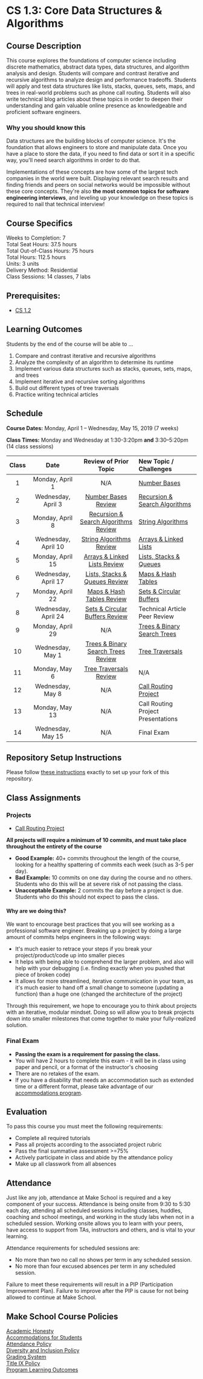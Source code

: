 # CS 1.3: Core Data Structures & Algorithms

## Course Description

This course explores the foundations of computer science including discrete mathematics, abstract data types, data structures, and algorithm analysis and design. Students will compare and contrast iterative and recursive algorithms to analyze design and performance tradeoffs. Students will apply and test data structures like lists, stacks, queues, sets, maps, and trees in real-world problems such as phone call routing. Students will also write technical blog articles about these topics in order to deepen their understanding and gain valuable online presence as knowledgeable and proficient software engineers.

### Why you should know this
Data structures are the building blocks of computer science. It's the foundation that allows engineers to store and manipulate data. Once you have a place to store the data, if you need to find data or sort it in a specific way, you'll need search algorithms in order to do that.

Implementations of these concepts are how some of the largest tech companies in the world were built. Displaying relevant search results and finding friends and peers on social networks would be impossible without these core concepts. They're also **the most common topics for software engineering interviews**, and leveling up your knowledge on these topics is required to nail that technical interview!

## Course Specifics

Weeks to Completion:  7 <br>
Total Seat Hours:  37.5 hours <br>
Total Out-of-Class Hours: 75 hours <br>
Total Hours: 112.5 hours <br>
Units:  3 units <br>
Delivery Method:  Residential <br>
Class Sessions:  14 classes, 7 labs

## Prerequisites:  

- [CS 1.2](https://github.com/Make-School-Courses/CS-1.2-How-Data-Structures-Work)

## Learning Outcomes

Students by the end of the course will be able to ...

1. Compare and contrast iterative and recursive algorithms
1. Analyze the complexity of an algorithm to determine its runtime
1. Implement various data structures such as stacks, queues, sets, maps, and trees
1. Implement iterative and recursive sorting algorithms
1. Build out different types of tree traversals
1. Practice writing technical articles

## Schedule


**Course Dates:** Monday, April 1 – Wednesday, May 15, 2019 (7 weeks)

**Class Times:** Monday and Wednesday at 1:30-3:20pm **and** 3:30–5:20pm (14 class sessions)


| Class |          Date          |  Review of Prior Topic | New Topic / Challenges       |
|:-----:|:----------------------:|:------------------------------------------:| :------- |
|   1   |    Monday, April 1     |      N/A            | [Number Bases](Lessons/Class1.md) |
|   2   |    Wednesday, April 3  | [Number Bases Review](Lessons/Class1.md#code-review-in-pairs-25-min) | [Recursion & Search Algorithms](Lessons/Class2.md) |
|   3   |    Monday, April 8     | [Recursion & Search Algorithms Review](Lessons/Class2.md#code-review--presentations-80-min) |[String Algorithms](Lessons/Class3.md)             |
|   4   |    Wednesday, April 10 | [String Algorithms Review](Lessons/Class3.md#code-review--presentations-80-min)             |[Arrays & Linked Lists](Lessons/Class4.md)         |
|   5   |    Monday, April 15    | [Arrays & Linked Lists Review](Lessons/Class4.md)         |[Lists, Stacks & Queues](Lessons/Class5.md)        |
|   6   |    Wednesday, April 17 | [Lists, Stacks & Queues Review](Lessons/Class5.md#activity---stacks-and-queues-worksheet---overview--15-min)        |[Maps & Hash Tables](Lessons/Class6.md)            |
|   7   |    Monday, April 22    | [Maps & Hash Tables Review](Lessons/Class6.md#activity---drawing-a-hashtable--35-min)            |[Sets & Circular Buffers](Lessons/Class7.md)       |
|   8   |    Wednesday, April 24 | [Sets & Circular Buffers Review](Lessons/Class7.md)       | Technical Article Peer Review     |
|   9   |    Monday, April 29    | N/A   | [Trees & Binary Search Trees](Lessons/Class8.md)
|  10   |    Wednesday, May 1    | [Trees & Binary Search Trees Review](Lessons/Class8.md)               | [Tree Traversals](Lessons/Class9.md)
|  11   |    Monday, May 6       | [Tree Traversals Review](Lessons/Class9.md#code-review--80-min)         | N/A
|  12   |    Wednesday, May 8    |       N/A            |[Call Routing Project](project/Project.md)                   |
|  13   |    Monday, May 13      |       N/A            |Call Routing Project Presentations                 |
|  14   |    Wednesday, May 15   |       N/A            |Final Exam                                         |


## Repository Setup Instructions

Please follow [these instructions](Setup.md) exactly to set up your fork of this repository.


## Class Assignments

### Projects

- [Call Routing Project](project/Project.md)

**All projects will require a minimum of 10 commits, and must take place throughout the entirety of the course**

- **Good Example:** 40+ commits throughout the length of the course, looking for a healthy spattering of commits each week (such as 3-5 per day).
- **Bad Example:** 10 commits on one day during the course and no others. Students who do this will be at severe risk of not passing the class.
- **Unacceptable Example:** 2 commits the day before a project is due. Students who do this should not expect to pass the class.

#### Why are we doing this?

We want to encourage best practices that you will see working as a professional software engineer. Breaking up a project by doing a large amount of commits helps engineers in the following ways:

- It's much easier to retrace your steps if you break your project/product/code up into smaller pieces
- It helps with being able to comprehend the larger problem, and also will help with your debugging (i.e. finding exactly when you pushed that piece of broken code)
- It allows for more streamlined, iterative communication in your team, as it's much easier to hand off a small change to someone (updating a function) than a huge one (changed the architecture of the project)

Through this requirement, we hope to encourage you to think about projects with an iterative, modular mindset. Doing so will allow you to break projects down into smaller milestones that come together to make your fully-realized solution.

### Final Exam

-  **Passing the exam is a requirement for passing the class.**
- You will have 2 hours to complete this exam - it will be in class using paper and pencil, or a format of the instructor's choosing
- There are no retakes of the exam.
- If you have a disability that needs an accommodation such as extended time or a different format, please take advantage of our [accommodations program](make.sc/disability-policy).

## Evaluation

To pass this course you must meet the following requirements:

- Complete all required tutorials
- Pass all projects according to the associated project rubric
- Pass the final summative assessment >=75%
- Actively participate in class and abide by the attendance policy
- Make up all classwork from all absences

## Attendance
Just like any job, attendance at Make School is required and a key component of your success. Attendance is being onsite from 9:30 to 5:30 each day, attending all scheduled sessions including classes, huddles, coaching and school meetings, and working in the study labs when not in a scheduled session. Working onsite allows you to learn with your peers, have access to support from TAs, instructors and others, and is vital to your learning.

Attendance requirements for scheduled sessions are:
- No more than two no call no shows per term in any scheduled session.
- No more than four excused absences per term in any scheduled session.

Failure to meet these requirements will result in a PIP (Participation Improvement Plan).  Failure to improve after the PIP is cause for not being allowed to continue at Make School.


## Make School Course Policies

[Academic Honesty](https://make.sc/academic-honesty)<br>
[Accommodations for Students](https://make.sc/accommodations-for-students)<br>
[Attendance Policy](https://make.sc/attendance-policy)  
[Diversity and Inclusion Policy](https://make.sc/diversity-and-inclusion-policy)<br>
[Grading System](https://make.sc/grading-system)
<br>
[Title IX Policy](https://make.sc/title-ix-policy)<br>
[Program Learning Outcomes](https://make.sc/program-learning-outcomes)

